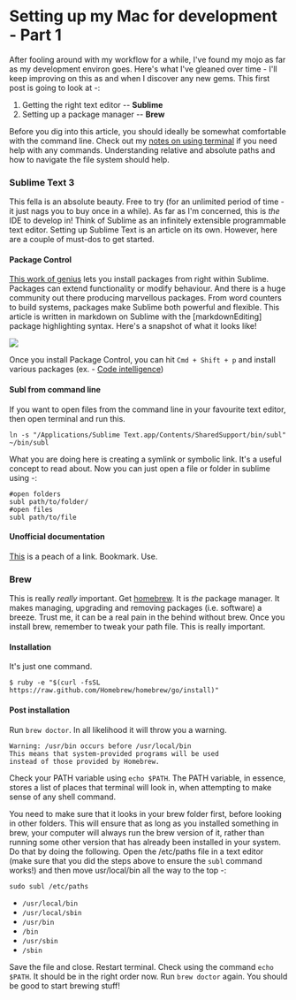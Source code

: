 # Setting up my Mac for development - Part 1
After fooling around with my workflow for a while, I've found my mojo as far as my development environ goes. Here's what I've gleaned over time - I'll keep improving on this as and when I discover any new gems. This first post is going to look at -:

1. Getting the right text editor -- **Sublime**
2. Setting up a package manager -- **Brew**

Before you dig into this article, you should ideally be somewhat comfortable with the command line. Check out my [notes on using terminal](http://thoughtarium.com/terminal-quick-tips-for-mac/) if you need help with any commands. Understanding relative and absolute paths and how to navigate the file system should help.

### Sublime Text 3
This fella is an absolute beauty. Free to try (for an unlimited period of time - it just nags you to buy once in a while). As far as I'm concerned, this is *the* IDE to develop in! Think of Sublime as an infinitely extensible programmable text editor. Setting up Sublime Text is an article on its own. However, here are a couple of must-dos to get started.

#### Package Control
[This work of genius](https://sublime.wbond.net/installation) lets you install packages from right within Sublime. Packages can extend functionality or modify behaviour. And there is a huge community out there producing marvellous packages. From word counters to build systems, packages make Sublime both powerful and flexible. This article is written in markdown on Sublime with the [markdownEditing] package highlighting syntax. Here's a snapshot of what it looks like!

![](images/sublimeMarkdownEditing.png)

Once you install Package Control, you can hit `Cmd + Shift + p` and install various packages (ex. - [Code intelligence](https://sublime.wbond.net/packages/SublimeCodeIntel))

#### Subl from command line
If you want to open files from the command line in your favourite text editor, then open terminal and run this.

	ln -s "/Applications/Sublime Text.app/Contents/SharedSupport/bin/subl" ~/bin/subl

What you are doing here is creating a symlink or symbolic link. It's a useful concept to read about. Now you can just open a file or folder in sublime using -:

	#open folders
    subl path/to/folder/
    #open files
    subl path/to/file

#### Unofficial documentation
[This](http://docs.sublimetext.info/en/latest/index.html) is a peach of a link. Bookmark. Use.

### Brew
This is really *really* important. Get [homebrew](http://brew.sh). It is *the* package manager. It makes managing, upgrading and removing packages (i.e. software) a breeze. Trust me, it can be a real pain in the behind without brew. Once you install brew, remember to tweak your path file. This is really important.

#### Installation
It's just one command.

	$ ruby -e "$(curl -fsSL https://raw.github.com/Homebrew/homebrew/go/install)"

#### Post installation
Run `brew doctor`. In all likelihood it will throw you a warning.

	Warning: /usr/bin occurs before /usr/local/bin
    This means that system-provided programs will be used
    instead of those provided by Homebrew.

Check your PATH variable using `echo $PATH`. The PATH variable, in essence, stores a list of places that terminal will look in, when attempting to make sense of any shell command.

You need to make sure that it looks in your brew folder first, before looking in other folders. This will ensure that as long as you installed something in brew, your computer will always run the brew version of it, rather than running some other version that has already been installed in your system. Do that by doing the following. Open the /etc/paths file in a text editor (make sure that you did the steps above to ensure the `subl` command works!) and then move usr/local/bin all the way to the top -:

	sudo subl /etc/paths

- `/usr/local/bin`
- `/usr/local/sbin`
- `/usr/bin`
- `/bin`
- `/usr/sbin`
- `/sbin`

Save the file and close. Restart terminal. Check using the command `echo $PATH`. It should be in the right order now. Run `brew doctor` again. You should be good to start brewing stuff!